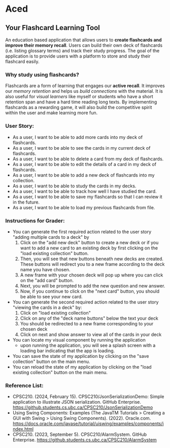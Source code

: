 # Aced

## Your Flashcard Learning Tool

An education based application that allows users to **create flashcards and 
improve their memory recall**. Users can build their own deck of flashcards 
(i.e. listing glossary terms) and track their study progress. The goal of 
the application is to provide users with a platform to store and study their 
flashcard easily. 

### Why study using flashcards?

Flashcards are a form of learning that engages our **active recall**. It improves
our *memory retention* and helps us *build connections* with the material.
It is also useful for *visual learners* like myself or students who have a short 
retention span and have a hard time reading long texts. By implementing flashcards 
as a rewarding game, it will also build the competitive spirit within the user 
and make learning more fun. 

### User Story:
- As a user, I want to be able to add more cards into my deck of flashcards.
- As a user, I want to be able to see the cards in my current deck of flashcards.
- As a user, I want to be able to delete a card from my deck of flashcards. 
- As a user, I want to be able to edit the details of a card in my deck of flashcards.
- As a user, I want to be able to add a new deck of flashcards into my collection. 
- As a user, I want to be able to study the cards in my decks. 
- As a user, I want to be able to track how well I have studied the card.
- As a user, I want to be able to save my flashcards so that I can review it in the future. 
- As a user, I want to be able to load my previous flashcards from file. 
 
### Instructions for Grader:
- You can generate the first required action related to the user story 
"adding multiple cards to a deck" by 
  1.  Click on the "add new deck" button to create a new deck or
      if you want to add a new card to an existing deck by first 
      clicking on the "load existing collection" button.
  2. Then, you will see that new buttons beneath new decks are created. 
     These buttons will redirect you to a new frame according to the 
     deck name you have chosen. 
  3. A new frame with your chosen deck will pop up where you can click on 
     the "add card" button. 
  4. Next, you will be prompted to add the new question and new answer. 
  5. Now, if you continue to click on the "next card" button, you should 
     be able to see your new card.
- You can generate the second required action related to the user story 
  "viewing the cards in a deck" by:
  1. Click on "load existing collection"
  2. Click on any of the "deck name buttons" below the text your deck 
  3. You should be redirected to a new frame corresponding to your chosen deck
  4. Click on next and show answer to view all of the cards in your deck
- You can locate my visual component by running the application
  - upon running the application, you will see a splash screen with a loading bar 
    indicating that the app is loading. 
- You can save the state of my application by clicking on the "save collection" 
  button on the main menu. 
- You can reload the state of my application by clicking on the "load existing collection" 
  button on the main menu.

### Reference List:
- CPSC210. (2024, February 15). CPSC210/JsonSerializationDemo:
    Simple application to illustrate JSON serialization. 
    GitHub Enterprise. https://github.students.cs.ubc.ca/CPSC210/JsonSerializationDemo
- Using Swing Components: Examples (The JavaTM Tutorials > 
  Creating a GUI with Swing > Using Swing Components). (2022). 
  Oracle.com. https://docs.oracle.com/javase/tutorial/uiswing/examples/components/index.html
- CPSC210. (2023, September 5). CPSC210/AlarmSystem. 
  GitHub Enterprise. https://github.students.cs.ubc.ca/CPSC210/AlarmSystem
